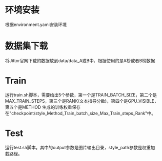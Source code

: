 # 环境安装
根据environment.yaml安装环境

# 数据集下载
将Jittor官网下载的数据放到data/data_A或B中，根据使用的是A榜或者B榜数据

# Train
运行train.sh脚本，需要给出5个参数，第一个是TRAIN_BATCH_SIZE，第二个是MAX_TRAIN_STEPS，第三个是RANK(文本指导分数)，第四个是GPU_VISIBLE，第五个是METHOD
生成的训练权重保存在"checkpoint/style_Method_Train_batch_size_Max_Train_steps_Rank"中。

# Test
运行test.sh脚本。其中的output参数是图片输出目录，style_path参数是权重加载路径。
